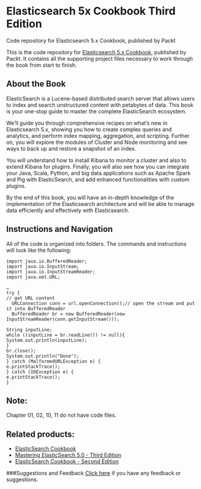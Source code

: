 # Elasticsearch 5x Cookbook Third Edition
Code repository for Elasticsearch 5.x Cookbook, published by Packt

This is the code repository for [Elasticsearch 5.x Cookbook](https://www.packtpub.com/big-data-and-business-intelligence/elasticsearch-50-cookbook-third-edition?utm_source=github&utm_medium=repository&utm_campaign=9781786465580), published by Packt. It contains all the supporting project files necessary to work through the book from start to finish.

## About the Book
ElasticSearch is a Lucene-based distributed search server that allows users to index and search unstructured content with petabytes of data. This book is your one-stop guide to master the complete ElasticSearch ecosystem.

We’ll guide you through comprehensive recipes on what’s new in Elasticsearch 5.x, showing you how to create complex queries and analytics, and perform index mapping, aggregation, and scripting. Further on, you will explore the modules of Cluster and Node monitoring and see ways to back up and restore a snapshot of an index.

You will understand how to install Kibana to monitor a cluster and also to extend Kibana for plugins. Finally, you will also see how you can integrate your Java, Scala, Python, and big data applications such as Apache Spark and Pig with ElasticSearch, and add enhanced functionalities with custom plugins.

By the end of this book, you will have an in-depth knowledge of the implementation of the Elasticsearch architecture and will be able to manage data efficiently and effectively with Elasticsearch.

## Instructions and Navigation
All of the code is organized into folders.
The commands and instructions will look like the following:

    import java.io.BufferedReader;
    import java.io.InputStream;
    import java.io.InputStreamReader;
    import java.net.URL;

    …
    try {
    // get URL content         
      URLConnection conn = url.openConnection();// open the stream and put it into BufferedReader             
      BufferedReader br = new BufferedReader(new InputStreamReader(conn.getInputStream()));              

    String inputLine;             
    while ((inputLine = br.readLine()) != null){
    System.out.println(inputLine);             
    }             
    br.close();              
    System.out.println("Done");          
    } catch (MalformedURLException e) {
    e.printStackTrace();         
    } catch (IOException e) {             
    e.printStackTrace();         
    }




## Note:
Chapter 01, 02, 10, 11 do not have code files.


## Related products:
* [ElasticSearch Cookbook](https://www.packtpub.com/big-data-and-business-intelligence/elasticsearch-cookbook?utm_source=github&utm_medium=repository&utm_campaign=9781782166627)
* [Mastering ElasticSearch 5.0 - Third Edition](https://www.packtpub.com/big-data-and-business-intelligence/mastering-elasticsearch-50-third-edition?utm_source=github&utm_medium=repository&utm_campaign=9781786460189)
* [ElasticSearch Cookbook - Second Edition](https://www.packtpub.com/networking-and-servers/elasticsearch-cookbook-second-edition?utm_source=github&utm_medium=repository&utm_campaign=9781783554836)

###Suggestions and Feedback
[Click here](https://docs.google.com/forms/d/e/1FAIpQLSe5qwunkGf6PUvzPirPDtuy1Du5Rlzew23UBp2S-P3wB-GcwQ/viewform) if you have any feedback or suggestions.
